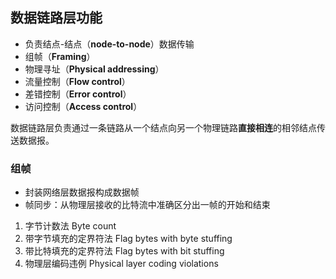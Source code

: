 ## 数据链路层功能
- 负责结点-结点（**node-to-node**）数据传输
- 组帧（**Framing**）
- 物理寻址（**Physical addressing**）
- 流量控制（**Flow control**） 
- 差错控制（**Error control**）
- 访问控制（**Access control**）

数据链路层负责通过一条链路从一个结点向另一个物理链路**直接相连**的相邻结点传送数据报。

### 组帧
- 封装网络层数据报构成数据帧
- 帧同步：从物理层接收的比特流中准确区分出一帧的开始和结束

1. 字节计数法 Byte count
2. 带字节填充的定界符法 Flag bytes with byte stuffing
3. 带比特填充的定界符法 Flag bytes with bit stuffing
4. 物理层编码违例 Physical layer coding violations